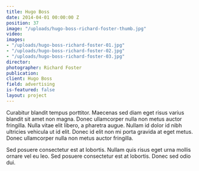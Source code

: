 ```yaml
---
title: Hugo Boss
date: 2014-04-01 00:00:00 Z
position: 37
image: "/uploads/hugo-boss-richard-foster-thumb.jpg"
video: 
images:
- "/uploads/hugo-boss-richard-foster-01.jpg"
- "/uploads/hugo-boss-richard-foster-02.jpg"
- "/uploads/hugo-boss-richard-foster-03.jpg"
director: 
photographer: Richard Foster
publication: 
client: Hugo Boss
field: advertising
is-featured: false
layout: project
---
```


Curabitur blandit tempus porttitor. Maecenas sed diam eget risus varius blandit sit amet non magna. Donec ullamcorper nulla non metus auctor fringilla. Nulla vitae elit libero, a pharetra augue. Nullam id dolor id nibh ultricies vehicula ut id elit. Donec id elit non mi porta gravida at eget metus. Donec ullamcorper nulla non metus auctor fringilla.

Sed posuere consectetur est at lobortis. Nullam quis risus eget urna mollis ornare vel eu leo. Sed posuere consectetur est at lobortis. Donec sed odio dui.